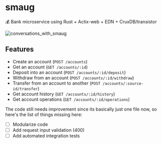 # smaug

:moneybag: Bank microservice using Rust + Actix-web + EDN + CruxDB/transistor

![conversations_with_smaug](https://user-images.githubusercontent.com/15306309/95655246-4a443900-0adc-11eb-8482-1fda6eda5cc6.jpg)

## Features

- Create an account (`POST /accounts`)
- Get an account (`GET /accounts/:id`)
- Deposit into an account (`POST /accounts/:id/deposit`)
- Withdraw from an account (`POST /accounts/:id/withdraw`)
- Transfer from an account to another (`POST /accounts/:source-id/transfer`)
- Get account history (`GET /accounts/:id/history`)
- Get account operations (`GET /accounts/:id/operations`)

The code still needs improvement since its basically just one file now, so here's the list of things missing here:

- [ ] Modularize code
- [ ] Add request input validation (400)
- [ ] Add automated integration tests
